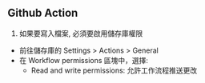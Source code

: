 
## Github Action
1. 如果要寫入檔案, 必須要啟用儲存庫權限
  - 前往儲存庫的 Settings > Actions > General
  - 在 Workflow permissions 區塊中，選擇:
    - Read and write permissions: 允許工作流程推送更改
